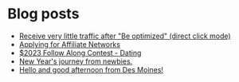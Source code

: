 # Blog posts
<!-- BLOG-POST-LIST:START -->
- [Receive very little traffic after &quot;Be optimized&quot; &lpar;direct click mode&rpar;](https://afflift.com/f/threads/receive-very-little-traffic-after-be-optimized-direct-click-mode.10354/)
- [Applying for Affiliate Networks](https://afflift.com/f/threads/applying-for-affiliate-networks.6890/)
- [$2023 Follow Along Contest - Dating](https://afflift.com/f/threads/2023-follow-along-contest-dating.10296/)
- [New Year&#39;s journey from newbies.](https://afflift.com/f/threads/new-years-journey-from-newbies.10193/)
- [Hello and good afternoon from Des Moines!](https://afflift.com/f/threads/hello-and-good-afternoon-from-des-moines.10340/)
<!-- BLOG-POST-LIST:END -->
